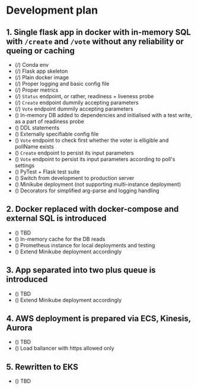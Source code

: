 # Development plan

## 1. Single flask app in docker with in-memory SQL with `/create` and `/vote` without any reliability or queing or caching
* (/) Conda env
* (/) Flask app skeleton
* (/) Plain docker image
* (/) Proper logging and basic config file
* (/) Proper metrics
* (/) `Status` endpoint, or rather, readiness + liveness probe
* (/) `Create` endpoint dummily accepting parameters
* (/) `Vote` endpoint dummily accepting parameters
* () In-memory DB added to dependencies and initialised with a test write, as a part of readiness probe
* () DDL statements
* () Externally specifiable config file
* () `Vote` endpoint to check first whether the voter is elligible and pollName exists
* () `Create` endpoint to persist its input parameters
* () `Vote` endpoint to persist its input parameters according to poll's settings
* () PyTest + Flask test suite
* () Switch from development to production server
* () Minikube deployment (not supporting multi-instance deployment)
* () Decorators for simplified arg-parse and logging handling

## 2. Docker replaced with docker-compose and external SQL is introduced
* () TBD
* () In-memory cache for the DB reads
* () Prometheus instance for local deployments and testing
* () Extend Minikube deployment accordingly

## 3. App separated into two plus queue is introduced
* () TBD
* () Extend Minikube deployment accordingly

## 4. AWS deployment is prepared via ECS, Kinesis, Aurora
* () TBD
* () Load ballancer with https allowed only

## 5. Rewritten to EKS
* () TBD
